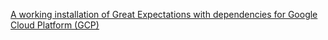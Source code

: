 <span><a href='/docs/guides/setup/installation/install_gx.md'>A working installation of Great Expectations with dependencies for Google Cloud Platform (GCP)</a></span>
